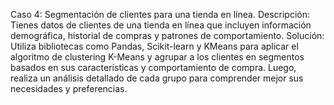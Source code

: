 Caso 4: Segmentación de clientes para una tienda en línea.
Descripción: Tienes datos de clientes de una tienda en línea que incluyen información demográfica, historial de compras y patrones de comportamiento.
Solución: Utiliza bibliotecas como Pandas, Scikit-learn y KMeans para aplicar el algoritmo de clustering K-Means y agrupar a los clientes en segmentos basados en sus características y comportamiento de compra. 
Luego, realiza un análisis detallado de cada grupo para comprender mejor sus necesidades y preferencias.

